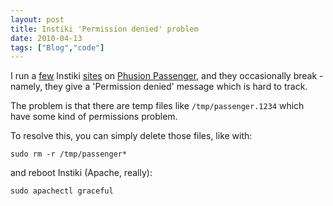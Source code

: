 ```yaml
---
layout: post
title: Instiki 'Permission denied' problem
date: 2010-04-13
tags: ["Blog","code"]
---
```


I run a [few](http://wiki.cartagen.org) Instiki [sites](http://wiki.grassrootsmapping.org) on [Phusion Passenger](http://www.modrails.com/), and they occasionally break - namely, they give a 'Permission denied' message which is hard to track.

The problem is that there are temp files like `/tmp/passenger.1234` which have some kind of permissions problem. 

To resolve this, you can simply delete those files, like with:

`sudo rm -r /tmp/passenger*`

and reboot Instiki (Apache, really):

`sudo apachectl graceful`